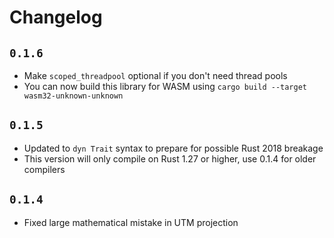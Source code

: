 # Changelog

## `0.1.6`

- Make `scoped_threadpool` optional if you don't need thread pools
- You can now build this library for WASM using `cargo build --target wasm32-unknown-unknown`

## `0.1.5`

- Updated to `dyn Trait` syntax to prepare for possible Rust 2018 breakage
- This version will only compile on Rust 1.27 or higher, use 0.1.4 for older compilers

## `0.1.4`

- Fixed large mathematical mistake in UTM projection